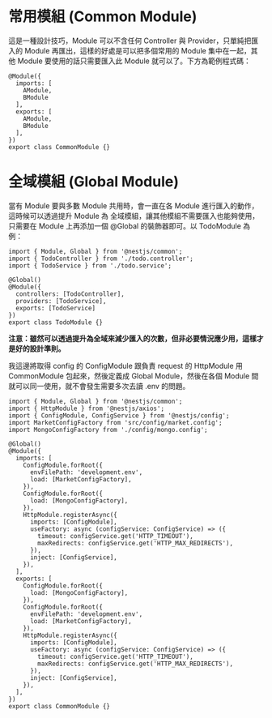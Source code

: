 # 常用模組 (Common Module)
這是一種設計技巧，Module 可以不含任何 Controller 與 Provider，只單純把匯入的 Module 再匯出，這樣的好處是可以把多個常用的 Module 集中在一起，其他 Module 要使用的話只需要匯入此 Module 就可以了。下方為範例程式碼：

```typescript=
@Module({
  imports: [
    AModule,
    BModule
  ],
  exports: [
    AModule,
    BModule
  ],
})
export class CommonModule {}
```

# 全域模組 (Global Module)
當有 Module 要與多數 Module 共用時，會一直在各 Module 進行匯入的動作，這時候可以透過提升 Module 為 全域模組，讓其他模組不需要匯入也能夠使用，只需要在 Module 上再添加一個 @Global 的裝飾器即可。以 TodoModule 為例：
```typescript=
import { Module, Global } from '@nestjs/common';
import { TodoController } from './todo.controller';
import { TodoService } from './todo.service';

@Global()
@Module({
  controllers: [TodoController],
  providers: [TodoService],
  exports: [TodoService]
})
export class TodoModule {}
```

**注意：雖然可以透過提升為全域來減少匯入的次數，但非必要情況應少用，這樣才是好的設計準則。**

我這邊將取得 config 的 ConfigModule 跟負責 request 的 HttpModule 用 CommonModule 包起來，然後定義成 Global Module，然後在各個 Module 間就可以同一使用，就不會發生需要多次去讀 .env 的問題。

```typescript=
import { Module, Global } from '@nestjs/common';
import { HttpModule } from '@nestjs/axios';
import { ConfigModule, ConfigService } from '@nestjs/config';
import MarketConfigFactory from 'src/config/market.config';
import MongoConfigFactory from './config/mongo.config';

@Global()
@Module({
  imports: [
    ConfigModule.forRoot({
      envFilePath: 'development.env',
      load: [MarketConfigFactory],
    }),
    ConfigModule.forRoot({
      load: [MongoConfigFactory],
    }),
    HttpModule.registerAsync({
      imports: [ConfigModule],
      useFactory: async (configService: ConfigService) => ({
        timeout: configService.get('HTTP_TIMEOUT'),
        maxRedirects: configService.get('HTTP_MAX_REDIRECTS'),
      }),
      inject: [ConfigService],
    }),
  ],
  exports: [
    ConfigModule.forRoot({
      load: [MongoConfigFactory],
    }),
    ConfigModule.forRoot({
      envFilePath: 'development.env',
      load: [MarketConfigFactory],
    }),
    HttpModule.registerAsync({
      imports: [ConfigModule],
      useFactory: async (configService: ConfigService) => ({
        timeout: configService.get('HTTP_TIMEOUT'),
        maxRedirects: configService.get('HTTP_MAX_REDIRECTS'),
      }),
      inject: [ConfigService],
    }),
  ],
})
export class CommonModule {}

```

